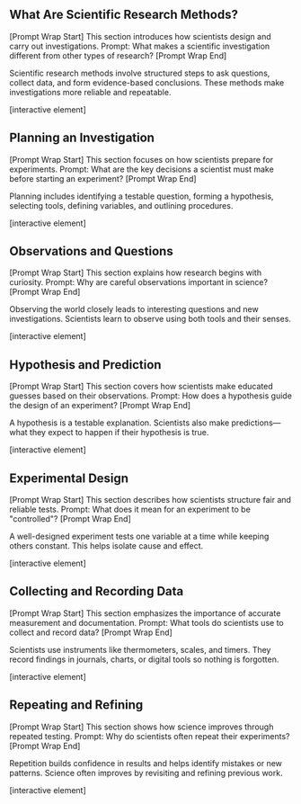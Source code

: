 ## What Are Scientific Research Methods?

\[Prompt Wrap Start]
This section introduces how scientists design and carry out investigations. Prompt: What makes a scientific investigation different from other types of research?
\[Prompt Wrap End]

Scientific research methods involve structured steps to ask questions, collect data, and form evidence-based conclusions. These methods make investigations more reliable and repeatable.

\[interactive element]

## Planning an Investigation

\[Prompt Wrap Start]
This section focuses on how scientists prepare for experiments. Prompt: What are the key decisions a scientist must make before starting an experiment?
\[Prompt Wrap End]

Planning includes identifying a testable question, forming a hypothesis, selecting tools, defining variables, and outlining procedures.

\[interactive element]

## Observations and Questions

\[Prompt Wrap Start]
This section explains how research begins with curiosity. Prompt: Why are careful observations important in science?
\[Prompt Wrap End]

Observing the world closely leads to interesting questions and new investigations. Scientists learn to observe using both tools and their senses.

\[interactive element]

## Hypothesis and Prediction

\[Prompt Wrap Start]
This section covers how scientists make educated guesses based on their observations. Prompt: How does a hypothesis guide the design of an experiment?
\[Prompt Wrap End]

A hypothesis is a testable explanation. Scientists also make predictions—what they expect to happen if their hypothesis is true.

\[interactive element]

## Experimental Design

\[Prompt Wrap Start]
This section describes how scientists structure fair and reliable tests. Prompt: What does it mean for an experiment to be "controlled"?
\[Prompt Wrap End]

A well-designed experiment tests one variable at a time while keeping others constant. This helps isolate cause and effect.

\[interactive element]

## Collecting and Recording Data

\[Prompt Wrap Start]
This section emphasizes the importance of accurate measurement and documentation. Prompt: What tools do scientists use to collect and record data?
\[Prompt Wrap End]

Scientists use instruments like thermometers, scales, and timers. They record findings in journals, charts, or digital tools so nothing is forgotten.

\[interactive element]

## Repeating and Refining

\[Prompt Wrap Start]
This section shows how science improves through repeated testing. Prompt: Why do scientists often repeat their experiments?
\[Prompt Wrap End]

Repetition builds confidence in results and helps identify mistakes or new patterns. Science often improves by revisiting and refining previous work.

\[interactive element]
